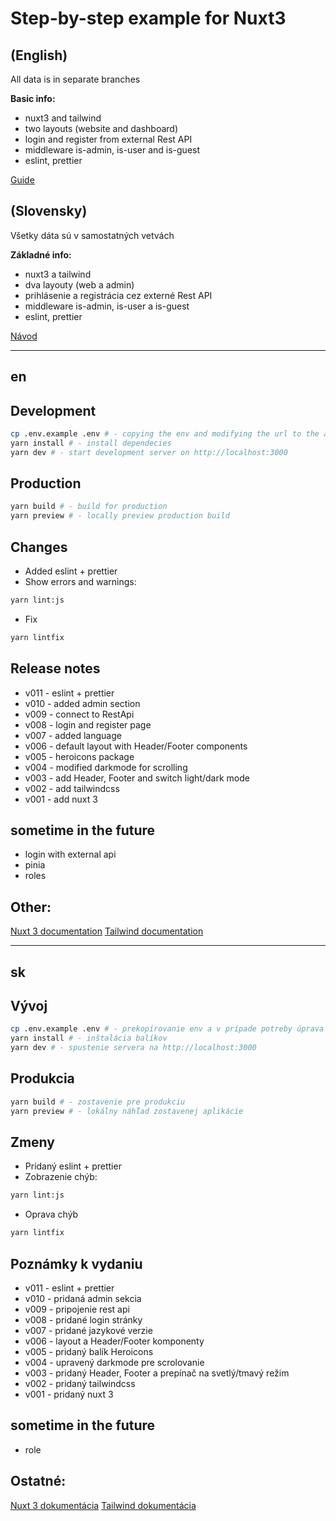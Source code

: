 # Step-by-step example for Nuxt3

## (English)

All data is in separate branches

**Basic info:**

- nuxt3 and tailwind
- two layouts (website and dashboard)
- login and register from external Rest API
- middleware is-admin, is-user and is-guest
- eslint, prettier

[Guide](#en)

## (Slovensky)

Všetky dáta sú v samostatných vetvách

**Základné info:**

- nuxt3 a tailwind
- dva layouty (web a admin)
- prihlásenie a registrácia cez externé Rest API
- middleware is-admin, is-user a is-guest
- eslint, prettier

[Návod](#sk)

---

## en

## Development

```bash
cp .env.example .env # - copying the env and modifying the url to the api if necessary
yarn install # - install dependecies
yarn dev # - start development server on http://localhost:3000
```

## Production

```bash
yarn build # - build for production
yarn preview # - locally preview production build
```

## Changes

- Added eslint + prettier
- Show errors and warnings:
```bash
yarn lint:js
```
- Fix
```bash
yarn lintfix
```

## Release notes

- v011 - eslint + prettier
- v010 - added admin section
- v009 - connect to RestApi
- v008 - login and register page
- v007 - added language
- v006 - default layout with Header/Footer components
- v005 - heroicons package
- v004 - modified darkmode for scrolling
- v003 - add Header, Footer and switch light/dark mode
- v002 - add tailwindcss
- v001 - add nuxt 3

## sometime in the future

- login with external api
- pinia
- roles

## Other:

[Nuxt 3 documentation](https://nuxt.com/docs/getting-started/introduction)
[Tailwind documentation](https://tailwindcss.com/docs/installation)

---

## sk

## Vývoj

```bash
cp .env.example .env # - prekopírovanie env a v prípade potreby úprava url na api
yarn install # - inštalácia balíkov
yarn dev # - spustenie servera na http://localhost:3000
```

## Produkcia

```bash
yarn build # - zostavenie pre produkciu
yarn preview # - lokálny náhľad zostavenej aplikácie
```

## Zmeny

- Pridaný eslint + prettier
- Zobrazenie chýb:
```bash
yarn lint:js
```
- Oprava chýb
```bash
yarn lintfix
```

## Poznámky k vydaniu

- v011 - eslint + prettier
- v010 - pridaná admin sekcia
- v009 - pripojenie rest api
- v008 - pridané login stránky
- v007 - pridané jazykové verzie
- v006 - layout a Header/Footer komponenty
- v005 - pridaný balík Heroicons
- v004 - upravený darkmode pre scrolovanie
- v003 - pridaný Header, Footer a prepínač na svetlý/tmavý režim
- v002 - pridaný tailwindcss
- v001 - pridaný nuxt 3

## sometime in the future

- role

## Ostatné:

[Nuxt 3 dokumentácia](https://nuxt.com/docs/getting-started/introduction)
[Tailwind dokumentácia](https://tailwindcss.com/docs/installation)
